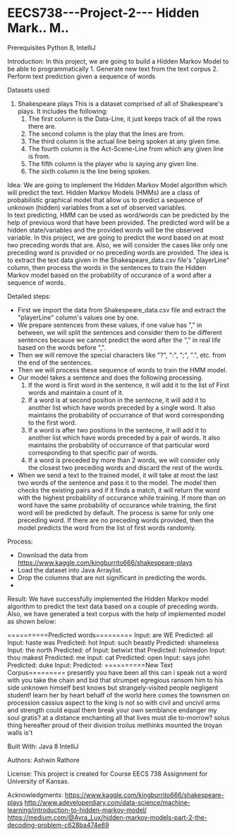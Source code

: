 # EECS738---Project-2--- Hidden Mark.. M..

 Prerequisites
 Python 8, IntelliJ

 Introduction:
 In this project, we are going to build a Hidden Markov Model to be able to programmatically
	1. Generate new text from the text corpus
	2. Perform text prediction given a sequence of words
 
 Datasets used:
 1. Shakespeare plays
	This is a dataset comprised of all of Shakespeare's plays. It includes the following:
	1. The first column is the Data-Line, it just keeps track of all the rows there are.
	2. The second column is the play that the lines are from.
	3. The third column is the actual line being spoken at any given time.
	4. The fourth column is the Act-Scene-Line from which any given line is from.
	5. The fifth column is the player who is saying any given line.
	6. The sixth column is the line being spoken.


 Idea:
 We are going to implement the Hidden Markov Model algorithm which will predict the text. 
 Hidden Markov Models (HMMs) are a class of probabilistic graphical model that allow us to predict a sequence of unknown (hidden) variables from a set of observed variables. 	
 In text predicting, HMM can be used as word/words can be predicted by the help of previous word that have been provided. The predicted word will be a hidden state/variables and the provided words will be the observed variable.
 In this project, we are going to predict the word based on at most two preceding words that are. Also, we will consider the cases like only one preceding word is provided or no preceding words are provided. The idea is to extract the text data given in the Shakespeare_data.csv file's "playerLine" column, then process the words in the sentences to train the Hidden Markov model based on the probability of occurance of a word after a sequence of words.
 
 Detailed steps:
 - First we import the data from Shakespeare_data.csv file and extract the "playerLine" column's values one by one.
 - We prepare sentences from these values, if one value has "," in between, we will split the sentences and consider them to be different sentences because we cannot predict the word after the "," in real life based on the words before ",".
 - Then we will remove the special characters like "?", ":", ";", ".", etc. from the end of the sentences.
 - Then we will process these sequence of words to train the HMM model.
 - Our model takes a sentence and does the following processing.
	1. If the word is first word in the sentence, it will add it to the list of First words and maintain a count of it.
	2. If a word is at second position in the sentecne, it will add it to another list which have words preceded by a single word. It also maintains the probability of occurrance of that word corresponding to the first word.
	3. If a word is after two positions in the sentecne, it will add it to another list which have words preceded by a pair of words. It also maintains the probability of occurrance of that particular word corresponding to that specific pair of words.
	4. If a word is preceded by more than 2 words, we will consider only the closest two preceding words and discard the rest of the words.
 - When we send a text to the trained model, it will take at most the last two words of the sentence and pass it to the model. The model then checks the existing pairs and if it finds a match, it will return the word with the highest probability of occurance while training. If more than on word have the same probability of occurance while training, the first word will be predicted by default. The process is same for only one preceding word. If there are no preceding words provided, then the model predicts the word from the list of first words randomly.

 Process:
 - Download the data from https://www.kaggle.com/kingburrito666/shakespeare-plays
 - Load the dataset into Java Arraylist.
 - Drop the columns that are not significant in predicting the words.
 - 

 Result:
 We have successfully implemented the Hidden Markov model algorithm to predict the text data based on a couple of preceding words. Also, we have generated a text corpus with the help of implemented model as shown below:
 
==========Predicted words=========
Input: are WE     Predicted: all
Input: haste was     Predicted: hot
Input: such beastly     Predicted: shameless
Input: the north     Predicted: of
Input: betwixt that     Predicted: holmedon
Input: thou makest     Predicted: me
Input:  cat     Predicted: open
Input: says john     Predicted: duke
Input:       Predicted: 
==========New Text Corpus=========
presently you have been all this can i speak not a word with you take the chain and bid that strumpet egregious ransom him to his side unknown himself best knows but strangely-visited people negligent student! learn her by heart behalf of the world here comes the townsmen on procession cassius aspect to the king is not so with civil and uncivil arms and strength could equal them break your own semblance endanger my soul gratis? at a distance enchanting all that lives must die to-morrow? solus thing hereafter proud of their division troilus methinks mounted the troyan walls is't                                                                                                   

 Built With:
 Java 8
 IntelliJ

 Authors:
 Ashwin Rathore

 License:
 This project is created for Course EECS 738 Assignment for University of Kansas.

 Acknowledgments:
 https://www.kaggle.com/kingburrito666/shakespeare-plays
 http://www.adeveloperdiary.com/data-science/machine-learning/introduction-to-hidden-markov-model/
 https://medium.com/@Ayra_Lux/hidden-markov-models-part-2-the-decoding-problem-c628ba474e69
